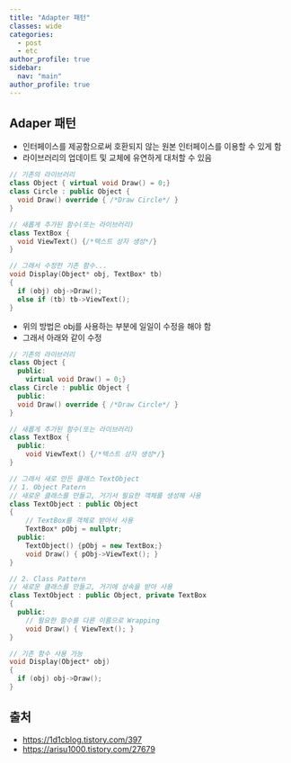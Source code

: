 ```yaml
---
title: "Adapter 패턴"
classes: wide
categories: 
  - post
  - etc
author_profile: true
sidebar:
  nav: "main"
author_profile: true
---
```


## Adaper 패턴
* 인터페이스를 제공함으로써 호환되지 않는 원본 인터페이스를 이용할 수 있게 함
* 라이브러리의 업데이트 및 교체에 유연하게 대처할 수 있음

```c++
// 기존의 라이브러리
class Object { virtual void Draw() = 0;}
class Circle : public Object {
  void Draw() override { /*Draw Circle*/ }
}

// 새롭게 추가된 함수(또는 라이브러리)
class TextBox {
  void ViewText() {/*텍스트 상자 생성*/}
}

// 그래서 수정한 기존 함수...
void Display(Object* obj, TextBox* tb)
{
  if (obj) obj->Draw();
  else if (tb) tb->ViewText();
}
```
* 위의 방법은 obj를 사용하는 부분에 일일이 수정을 해야 함
* 그래서 아래와 같이 수정

```c++
// 기존의 라이브러리
class Object { 
  public:
    virtual void Draw() = 0;}
class Circle : public Object {
  public:
  void Draw() override { /*Draw Circle*/ }
}

// 새롭게 추가된 함수(또는 라이브러리)
class TextBox {
  public:
    void ViewText() {/*텍스트 상자 생성*/}
}

// 그래서 새로 만든 클래스 TextObject
// 1. Object Patern
// 새로운 클래스를 만들고, 거기서 필요한 객체를 생성해 사용
class TextObject : public Object
{
    // TextBox를 객체로 받아서 사용
    TextBox* pObj = nullptr;
  public:
    TextObject() {pObj = new TextBox;}
    void Draw() { pObj->ViewText(); }
}

// 2. Class Pattern
// 새로운 클래스를 만들고, 거기에 상속을 받아 사용
class TextObject : public Object, private TextBox
{
  public:
    // 필요한 함수를 다른 이름으로 Wrapping
    void Draw() { ViewText(); }
}

// 기존 함수 사용 가능
void Display(Object* obj)
{
  if (obj) obj->Draw();
}
```

## 출처
* <https://1d1cblog.tistory.com/397>
* <https://arisu1000.tistory.com/27679>